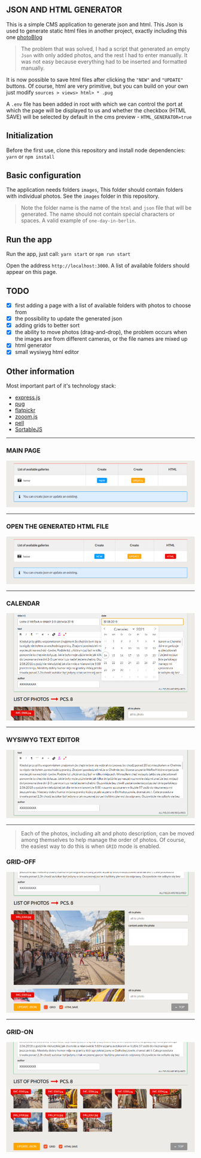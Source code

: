 ## JSON AND HTML GENERATOR

This is a simple CMS application to generate json and html. This Json is used to generate static html files in another project, exactly including this one [photoBlog](https://github.com/tomik23/photoBlog)

> The problem that was solved, I had a script that generated an empty `Json` with only added photos, and the rest I had to enter manually. It was not easy because everything had to be inserted and formatted manually.

It is now possible to save html files after clicking the `"NEW"` and `"UPDATE"` buttons. Of course, html are very primitive, but you can build on your own just modify ```sources > views> html> * .pug```

A `.env` file has been added in root with which we can control the port at which the page will be displayed to us and whether the checkbox (HTML SAVE) will be selected by default in the cms preview - `HTML_GENERATOR=true`

## Initialization

Before the first use, clone this repository and install node dependencies: `yarn` or `npm install`

## Basic configuration

The application needs folders `images`, 
This folder should contain folders with individual photos. See the `images` folder in this repository. 

> Note the folder name is the name of the `html` and `json` file that will be generated. The name should not contain special characters or spaces. A valid example of `one-day-in-berlin`.

## Run the app

Run the app, just call: `yarn start` or `npm run start`

Open the address `http://localhost:3000`. A list of available folders should appear on this page.

## TODO

- [x] first adding a page with a list of available folders with photos to choose from
- [x] the possibility to update the generated json
- [x] adding grids to better sort
- [x] the ability to move photos (drag-and-drop), the problem occurs when the images are from different cameras, or the file names are mixed up
- [x] html generator
- [x] small wysiwyg html editor

## Other information

Most important part of it's technology stack:

* [express.js](https://expressjs.com/)
* [pug](https://github.com/pugjs/pug)
* [flatpickr](https://github.com/flatpickr/flatpickr)
* [zooom.js](https://github.com/tomik23/zooom.js)
* [pell](https://github.com/jaredreich/pell)
* [SortableJS](https://github.com/SortableJS/Sortable)

---
### MAIN PAGE

<img src="screenshot/page.png">

---
### OPEN THE GENERATED HTML FILE

<img src="screenshot/page-html.png">

---
### CALENDAR

<img src="screenshot/calendar.png">

---
### WYSIWYG TEXT EDITOR

<img src="screenshot/wysiwyg.png">

---
> Each of the photos, including alt and photo description, can be moved among themselves to help manage the order of photos. Of course, the easiest way to do this is when `GRID` mode is enabled. 
### GRID-OFF

<img src="screenshot/grid-off.png">

---
### GRID-ON

<img src="screenshot/grid-on.png">